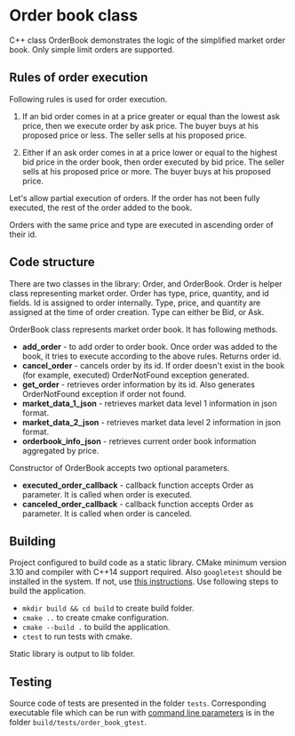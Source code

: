 # Order book class

C++ class OrderBook demonstrates the logic of the simplified market order book.
Only simple limit orders are supported.

## Rules of order execution

Following rules is used for order execution.

1. If an bid order comes in at a price greater or equal than the lowest ask price, then we execute order by ask price. The buyer buys at his proposed price or less. The seller sells at his proposed price.

2. Either if an ask order comes in at a price lower or equal to the highest bid price in the order book, then order executed by bid price. The seller sells at his proposed price or more. The buyer buys at his proposed price.

Let's allow partial execution of orders. If the order has not been fully executed, the rest of the order added to the book.

Orders with the same price and type are executed in ascending order of their id.

## Code structure

There are two classes in the library: Order, and OrderBook. Order is helper class representing market order.
Order has type, price, quantity, and id fields. Id is assigned to order internally. Type, price, and quantity are
assigned at the time of order creation. Type can either be Bid, or Ask.

OrderBook class represents market order book. It has following methods.

- **add_order** - to add order to order book. Once order was added to the book, it tries to execute according to the above rules. Returns order id.
- **cancel_order** - cancels order by its id. If order doesn't exist in the book (for example, executed) OrderNotFound exception generated.
- **get_order** - retrieves order information by its id. Also generates OrderNotFound exception if order not found.
- **market_data_1_json** - retrieves market data level 1 information in json format.
- **market_data_2_json** - retrieves market data level 2 information in json format.
- **orderbook_info_json** - retrieves current order book information aggregated by price.

Constructor of OrderBook accepts two optional parameters.

- **executed_order_callback** - callback function accepts Order as parameter. It is called when order is executed.
- **canceled_order_callback** - callback function accepts Order as parameter. It is called when order is canceled.

## Building

Project configured to build code as a static library. CMake minimum version 3.10 and compiler with C++14 support required.  Also ```googletest``` should be installed in the system. If not, use [this instructions](https://gist.github.com/Cartexius/4c437c084d6e388288201aadf9c8cdd5). Use following steps to build the application.

- ```mkdir build && cd build``` to create build folder.
- ```cmake ..``` to create cmake configuration.
- ```cmake --build .``` to build the application.
- ```ctest``` to run tests with cmake.

Static library is output to lib folder.

## Testing

Source code of tests are presented in the folder ```tests```.
Corresponding executable file which can be run with [command line parameters](https://sites.google.com/site/burlachenkok/articles/gtest_usage) is in the folder ```build/tests/order_book_gtest```.

